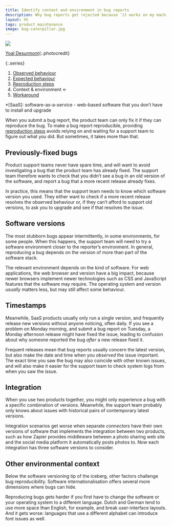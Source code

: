 ```yaml
---
title: Identify context and environment in bug reports
description: Why bug reports get rejected because ‘it works on my machine’
layout: hh
tags: product maintenance
image: bug-caterpillar.jpg
---
```


![](bug-caterpillar.jpg)

[Yoal Desurmont](https://unsplash.com/photos/JsQbvseVlzs){:.photocredit}

{:.series}
1. [Observed behaviour](bug-observed)
2. [Expected behaviour](bug-expected)
3. [Reproduction steps](bug-reproduction)
4. Context & environment ←
5. [Workaround](bug-workaround)

*[SaaS]: software-as-a-service - web-based software that you don’t have to install and upgrade

When you submit a bug report, the product team can only fix it if they can reproduce the bug.
To make a bug report reproducible, providing [reproduction steps](bug-reproduction)
avoids relying on and waiting for a support team to figure out what you did.
But sometimes, it takes more than that.

## Previously-fixed bugs

Product support teams never have spare time, and will want to avoid investigating a bug that the product team has already fixed.
The support team therefore wants to check that you didn’t see a bug in an old version of the software, and report a bug that a more recent release already fixes.

In practice, this means that the support team needs to know which software version you used.
They either want to check if a more recent release resolves the observed behaviour or, if they can’t afford to support old versions, to ask you to upgrade and see if that resolves the issue.

## Software versions

The most stubborn bugs appear intermittently, in some environments, for some people.
When this happens, the support team will need to try a software environment closer to the reporter’s environment.
In general, reproducing a bug depends on the version of more than part of the software stack.

The relevant environment depends on the kind of software.
For web applications, the web browser and version have a big impact, because newer browsers implement newer technologies such as CSS and JavaScript features that the software may require.
The operating system and version _usually_ matters less, but may still affect some behaviour.

## Timestamps

Meanwhile, SaaS products usually only run a single version, and frequently release new versions without anyone noticing, often daily.
If you see a problem on Monday morning, and submit a bug report on Tuesday, a Monday afternoon release might have fixed the issue, leading to confusion about why someone reported the bug _after_ a new release fixed it.

Frequent releases mean that bug reports usually concern the latest version, but also make the date and time when you _observed_ the issue important.
The exact time you saw the bug may also coincide with other known issues, and will also make it easier for the support team to check system logs from when you saw the issue.

## Integration

When you use two products together, you might only experience a bug with a specific combination of versions.
Meanwhile, the support team probably only knows about issues with historical pairs of contemporary latest versions.

Integration scenarios get worse when separate _connectors_ have their own versions of software that implements the integration between two products, such as how Zapier provides middleware between a photo sharing web site and the social media platform it automatically posts photos to.
Now each integration has three software versions to consider.

## Other environmental context

Below the software versioning tip of the iceberg, other factors challenge bug reproducibility.
Software internationalisation offers several more dimensions where bugs can hide.

Reproducing bugs gets harder if you first have to change the software or your operating system to a different language.
Dutch and German tend to use more space than English, for example, and break user-interface layouts.
And it gets worse: languages that use a different alphabet can introduce font issues as well.

